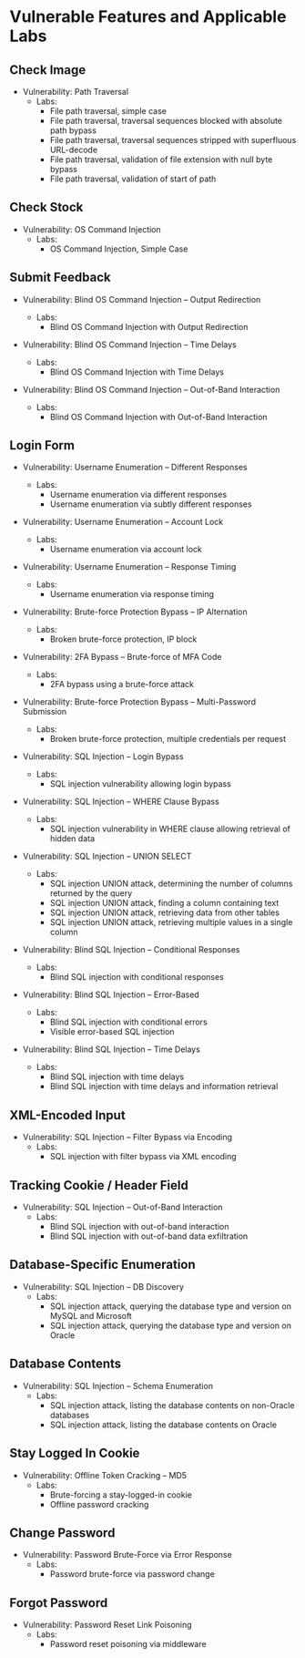 # Vulnerable Features and Applicable Labs

## Check Image
- Vulnerability: Path Traversal  
  - Labs:
    - File path traversal, simple case  
    - File path traversal, traversal sequences blocked with absolute path bypass  
    - File path traversal, traversal sequences stripped with superfluous URL-decode  
    - File path traversal, validation of file extension with null byte bypass  
    - File path traversal, validation of start of path

## Check Stock
- Vulnerability: OS Command Injection  
  - Labs:
    - OS Command Injection, Simple Case

## Submit Feedback
- Vulnerability: Blind OS Command Injection – Output Redirection  
  - Labs:
    - Blind OS Command Injection with Output Redirection

- Vulnerability: Blind OS Command Injection – Time Delays  
  - Labs:
    - Blind OS Command Injection with Time Delays

- Vulnerability: Blind OS Command Injection – Out-of-Band Interaction  
  - Labs:
    - Blind OS Command Injection with Out-of-Band Interaction

## Login Form
- Vulnerability: Username Enumeration – Different Responses  
  - Labs:
    - Username enumeration via different responses  
    - Username enumeration via subtly different responses

- Vulnerability: Username Enumeration – Account Lock  
  - Labs:
    - Username enumeration via account lock

- Vulnerability: Username Enumeration – Response Timing  
  - Labs:
    - Username enumeration via response timing

- Vulnerability: Brute-force Protection Bypass – IP Alternation  
  - Labs:
    - Broken brute-force protection, IP block

- Vulnerability: 2FA Bypass – Brute-force of MFA Code  
  - Labs:
    - 2FA bypass using a brute-force attack

- Vulnerability: Brute-force Protection Bypass – Multi-Password Submission  
  - Labs:
    - Broken brute-force protection, multiple credentials per request

- Vulnerability: SQL Injection – Login Bypass  
  - Labs:
    - SQL injection vulnerability allowing login bypass

- Vulnerability: SQL Injection – WHERE Clause Bypass  
  - Labs:
    - SQL injection vulnerability in WHERE clause allowing retrieval of hidden data

- Vulnerability: SQL Injection – UNION SELECT  
  - Labs:
    - SQL injection UNION attack, determining the number of columns returned by the query  
    - SQL injection UNION attack, finding a column containing text  
    - SQL injection UNION attack, retrieving data from other tables  
    - SQL injection UNION attack, retrieving multiple values in a single column

- Vulnerability: Blind SQL Injection – Conditional Responses  
  - Labs:
    - Blind SQL injection with conditional responses

- Vulnerability: Blind SQL Injection – Error-Based  
  - Labs:
    - Blind SQL injection with conditional errors  
    - Visible error-based SQL injection

- Vulnerability: Blind SQL Injection – Time Delays  
  - Labs:
    - Blind SQL injection with time delays  
    - Blind SQL injection with time delays and information retrieval

## XML-Encoded Input
- Vulnerability: SQL Injection – Filter Bypass via Encoding  
  - Labs:
    - SQL injection with filter bypass via XML encoding

## Tracking Cookie / Header Field
- Vulnerability: SQL Injection – Out-of-Band Interaction  
  - Labs:
    - Blind SQL injection with out-of-band interaction  
    - Blind SQL injection with out-of-band data exfiltration

## Database-Specific Enumeration
- Vulnerability: SQL Injection – DB Discovery  
  - Labs:
    - SQL injection attack, querying the database type and version on MySQL and Microsoft  
    - SQL injection attack, querying the database type and version on Oracle

## Database Contents
- Vulnerability: SQL Injection – Schema Enumeration  
  - Labs:
    - SQL injection attack, listing the database contents on non-Oracle databases  
    - SQL injection attack, listing the database contents on Oracle

## Stay Logged In Cookie
- Vulnerability: Offline Token Cracking – MD5  
  - Labs:
    - Brute-forcing a stay-logged-in cookie  
    - Offline password cracking

## Change Password
- Vulnerability: Password Brute-Force via Error Response  
  - Labs:
    - Password brute-force via password change

## Forgot Password
- Vulnerability: Password Reset Link Poisoning  
  - Labs:
    - Password reset poisoning via middleware